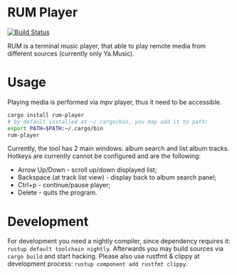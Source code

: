 # RUM Player

[![Build Status](https://travis-ci.org/l4l/rum.svg?branch=master)](https://travis-ci.org/l4l/rum)

RUM is a terminal music player, that able to play remote media from different sources (currently only Ya.Music).

# Usage

Playing media is performed via _mpv_ player, thus it need to be accessible.

```bash
cargo install rum-player
# by default installed at ~/.cargo/bin, you may add it to path:
export PATH=$PATH:~/.cargo/bin
rum-player
```

Currently, the tool has 2 main windows: album search and list album tracks.
Hotkeys are currently cannot be configured and are the following:

- Arrow Up/Down - scroll up/down displayed list;
- Backspace (at track list view) - display back to album search panel;
- Ctrl+p - continue/pause player;
- Delete - quits the program.

# Development

For development you need a nightly compiler, since dependency requires it: `rustup default toolchain nightly`. Afterwards you may build sources via `cargo build` and start hacking. Please also use rustfmt & clippy at development process: `rustup component add rustfmt clippy`.
